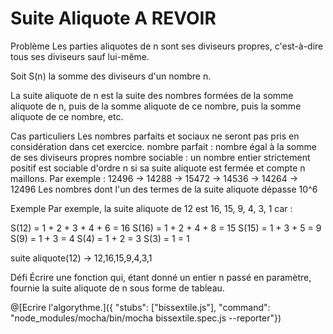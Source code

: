 # Suite Aliquote A REVOIR
  Problème
  Les parties aliquotes de n sont ses diviseurs propres, c'est-à-dire tous ses diviseurs sauf lui-même.
  
  Soit S(n) la somme des diviseurs d'un nombre n.
  
  La suite aliquote de n est la suite des nombres formées de la somme aliquote de n, puis de la somme aliquote de ce nombre, puis la somme aliquote de ce nombre, etc.
  
  Cas particuliers
  Les nombres parfaits et sociaux ne seront pas pris en considération dans cet exercice.
  nombre parfait : nombre égal à la somme de ses diviseurs propres
  nombre sociable : un nombre entier strictement positif est sociable d'ordre n si sa suite aliquote est fermée et compte n maillons. Par exemple : 12496 -> 14288 -> 15472 -> 14536 -> 14264 -> 12496
  Les nombres dont l'un des termes de la suite aliquote dépasse 10^6
  
  Exemple
  Par exemple, la suite aliquote de 12 est 16, 15, 9, 4, 3, 1 car :
  
  S(12) = 1 + 2 + 3 + 4 + 6 = 16
  S(16) = 1 + 2 + 4 + 8 = 15
  S(15) = 1 + 3 + 5 = 9
  S(9) = 1 + 3 = 4
  S(4) = 1 + 2 = 3
  S(3) = 1 = 1
  
  suite aliquote(12) -> 12,16,15,9,4,3,1
  
  Défi
  Écrire une fonction qui, étant donné un entier n passé en paramètre, fournie la suite aliquote de n sous forme de tableau.

@[Ecrire l'algorythme.]({ "stubs": ["bissextile.js"], "command": "node_modules/mocha/bin/mocha bissextile.spec.js --reporter"})
